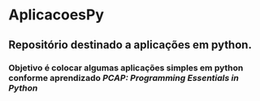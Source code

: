 # AplicacoesPy

## Repositório destinado a aplicações em python.

### Objetivo é colocar algumas aplicações simples em python conforme aprendizado _PCAP: Programming Essentials in Python_
